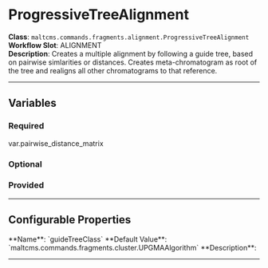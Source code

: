 <h1>ProgressiveTreeAlignment</h1>

**Class**: `maltcms.commands.fragments.alignment.ProgressiveTreeAlignment`  
**Workflow Slot**: ALIGNMENT  
**Description**: Creates a multiple alignment by following a guide tree, based on pairwise simlarities or distances. Creates meta-chromatogram as root of the tree and realigns all other chromatograms to that reference.  

---

<h2>Variables</h2>
<h3>Required</h3>
	var.pairwise_distance_matrix

<h3>Optional</h3>

<h3>Provided</h3>


---

<h2>Configurable Properties</h2>
**Name**: `guideTreeClass`  
**Default Value**: `maltcms.commands.fragments.cluster.UPGMAAlgorithm`  
**Description**:  
  

---


